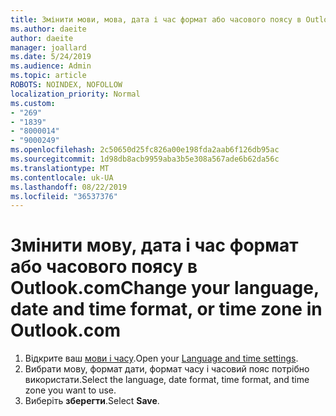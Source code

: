 ```yaml
---
title: Змінити мови, мова, дата і час формат або часового поясу в Outlook.com
ms.author: daeite
author: daeite
manager: joallard
ms.date: 5/24/2019
ms.audience: Admin
ms.topic: article
ROBOTS: NOINDEX, NOFOLLOW
localization_priority: Normal
ms.custom:
- "269"
- "1839"
- "8000014"
- "9000249"
ms.openlocfilehash: 2c50650d25fc826a00e198fda2aab6f126db95ac
ms.sourcegitcommit: 1d98db8acb9959aba3b5e308a567ade6b62da56c
ms.translationtype: MT
ms.contentlocale: uk-UA
ms.lasthandoff: 08/22/2019
ms.locfileid: "36537376"
---
```

# <a name="change-your-language-date-and-time-format-or-time-zone-in-outlookcom"></a><span data-ttu-id="6054b-102">Змінити мову, дата і час формат або часового поясу в Outlook.com</span><span class="sxs-lookup"><span data-stu-id="6054b-102">Change your language, date and time format, or time zone in Outlook.com</span></span>

1. <span data-ttu-id="6054b-103">Відкрите ваш [мови і часу](https://go.microsoft.com/fwlink/?linkid=2085505).</span><span class="sxs-lookup"><span data-stu-id="6054b-103">Open your [Language and time settings](https://go.microsoft.com/fwlink/?linkid=2085505).</span></span>
1. <span data-ttu-id="6054b-104">Вибрати мову, формат дати, формат часу і часовий пояс потрібно використати.</span><span class="sxs-lookup"><span data-stu-id="6054b-104">Select the language, date format, time format, and time zone you want to use.</span></span>
1. <span data-ttu-id="6054b-105">Виберіть **зберегти**.</span><span class="sxs-lookup"><span data-stu-id="6054b-105">Select **Save**.</span></span>
